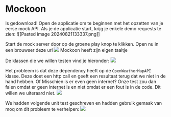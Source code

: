 # Mockoon
Is gedownload!
Open de applicatie om te beginnen met het opzetten van je eerse mock API.
Als je de applicatie start, krijg je enkele demo requests te zien:
![[Pasted image 20240821133337.png]]

Start de mock server door op de groene play knop te klikken. Open nu in een brouwser deze url
![](https://apwt.gitbook.io/~gitbook/image?url=https%3A%2F%2F4058530821-files.gitbook.io%2F%7E%2Ffiles%2Fv0%2Fb%2Fgitbook-legacy-files%2Fo%2Fassets%252Fg-pro-software-testing%252F-MMl6IOPHkFgo4gte-hT%252F-MMl6U3deotVe5pb6GXn%252F6.png%3Fgeneration%3D1606068073743949%26alt%3Dmedia&width=768&dpr=4&quality=100&sign=33d81935&sv=1)
Mockoon heeft zijn eigen taaltje

De klassen die we willen testen vind je hieronder:
![](https://apwt.gitbook.io/~gitbook/image?url=https%3A%2F%2F4058530821-files.gitbook.io%2F%7E%2Ffiles%2Fv0%2Fb%2Fgitbook-legacy-files%2Fo%2Fassets%252Fg-pro-software-testing%252F-MMl6IOPHkFgo4gte-hT%252F-MMl6U3eD0r4WtkzDvjj%252F7.png%3Fgeneration%3D1606068073772952%26alt%3Dmedia&width=768&dpr=4&quality=100&sign=acf240fe&sv=1)

Het probleem is dat deze dependency heeft op de `OpenWeatherMapAPI` klasse. Deze doet een http call en geeft een resultaat terug dat we niet in de hand hebben. Of Misschien is er even geen internet? Onze test zou dan falen omdat er geen internet is en niet omdat er een fout is in de code. Dit willen we uiteraard niet.
![](https://apwt.gitbook.io/~gitbook/image?url=https%3A%2F%2F4058530821-files.gitbook.io%2F%7E%2Ffiles%2Fv0%2Fb%2Fgitbook-legacy-files%2Fo%2Fassets%252Fg-pro-software-testing%252F-MMl6IOPHkFgo4gte-hT%252F-MMl6U3fO8G9e-O2liup%252F8.png%3Fgeneration%3D1606068073831427%26alt%3Dmedia&width=768&dpr=4&quality=100&sign=555eb533&sv=1)

We hadden volgende unit test geschreven en hadden gebruik gemaak van moq om dit probleem te verhelpen:
![](https://apwt.gitbook.io/~gitbook/image?url=https%3A%2F%2F4058530821-files.gitbook.io%2F%7E%2Ffiles%2Fv0%2Fb%2Fgitbook-legacy-files%2Fo%2Fassets%252Fg-pro-software-testing%252F-MMl6IOPHkFgo4gte-hT%252F-MMl6U3gbJBHIythj-fC%252F9.png%3Fgeneration%3D1606068073754311%26alt%3Dmedia&width=768&dpr=4&quality=100&sign=fca6cc37&sv=1)
